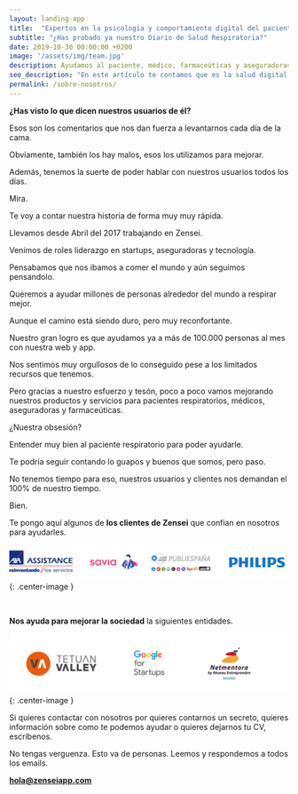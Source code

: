 ```yaml
---
layout: landing-app
title:  "Expertos en la psicología y comportamiento digital del paciente respiratorio"
subtitle: "¿Has probado ya nuestro Diario de Salud Respiratoria?"
date: 2019-10-30 00:00:00 +0200
image: '/assets/img/team.jpg'
description: Ayudamos al paciente, médico, farmaceúticas y aseguradoras a través de los datos del fenotipo profundo
seo_description: "En este artículo te contamos que es la salud digital respiratoria y como puedes utilizar el big data para conocer mejor la psicología y comportamiento del paciente respiratorio digital."
permalink: /sobre-nosotros/
---
```


**¿Has visto lo que dicen nuestros usuarios de él?**

Esos son los comentarios que nos dan fuerza a levantarnos cada día de la cama.

Obviamente, también los hay malos, esos los utilizamos para mejorar.

Además, tenemos la suerte de poder hablar con nuestros usuarios todos los días.

Mira.

Te voy a contar nuestra historia de forma muy muy rápida.

Llevamos desde Abril del 2017 trabajando en Zensei.

Venimos de roles liderazgo en startups, aseguradoras y tecnología.

Pensabamos que nos ibamos a comer el mundo y aún seguimos pensandolo.

Queremos a ayudar millones de personas alrededor del mundo a respirar mejor.

Aunque el camino está siendo duro, pero muy reconfortante. 

Nuestro gran logro es que ayudamos ya a más de 100.000 personas al mes con nuestra web y app.

Nos sentimos muy orgullosos de lo conseguido pese a los limitados recursos que tenemos.

Pero gracias a nuestro esfuerzo y tesón, poco a poco vamos mejorando nuestros productos y servicios para pacientes respiratorios, médicos, aseguradoras y farmaceúticas.

¿Nuestra obsesión?

Entender muy bien al paciente respiratorio para poder ayudarle.

Te podría seguir contando lo guapos y buenos que somos, pero paso.

No tenemos tiempo para eso, nuestros usuarios y clientes nos demandan el 100% de nuestro tiempo.

Bien.

Te pongo aquí algunos de **los clientes de Zensei** que confian en nosotros para ayudarles.

![clientes Zensei](/assets/img/customers.png){: .center-image }

<br>

**Nos ayuda para mejorar la sociedad** la siguientes entidades.

![clientes Zensei](/assets/img/partners.png){: .center-image }

Si quieres contactar con nosotros por quieres contarnos un secreto, quieres información sobre como te podemos ayudar o quieres dejarnos tu CV, escríbenos.

No tengas verguenza. Esto va de personas. Leemos y respondemos a todos los emails.

**[hola@zenseiapp.com](mailto:hola@zenseiapp.com)**



